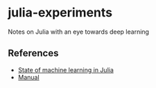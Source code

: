 # julia-experiments
Notes on Julia with an eye towards deep learning



## References

* [State of machine learning in Julia](https://discourse.julialang.org/t/state-of-machine-learning-in-julia/74385/3)
* [Manual](https://docs.julialang.org/en/v1/)
